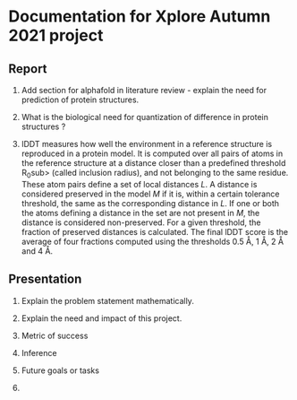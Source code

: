 # Documentation for Xplore Autumn 2021 project


## Report 
1. Add section for alphafold in literature review - explain the need for prediction of protein structures. 

2. What is the biological need for quantization of difference in protein structures ?

3. lDDT measures how well the environment in a reference structure is reproduced in a protein model. It is computed over all pairs of atoms in the reference structure at a distance closer than a predefined threshold R<sub>0</sub>sub> (called inclusion radius), and not belonging to the same residue. These atom pairs define a set of local distances *L*. A distance is considered preserved in the model *M* if it is, within a certain tolerance threshold, the same as the corresponding distance in *L*. If one or both the atoms defining a distance in the set are not present in *M*, the distance is considered non-preserved. For a given threshold, the fraction of preserved distances is calculated. The final lDDT score is the average of four fractions computed using the thresholds 0.5 Å, 1 Å, 2 Å and 4 Å. 


## Presentation
1. Explain the problem statement mathematically. 

2. Explain the need and impact of this project. 

3. Metric of success 

4. Inference 

5. Future goals or tasks

6. 